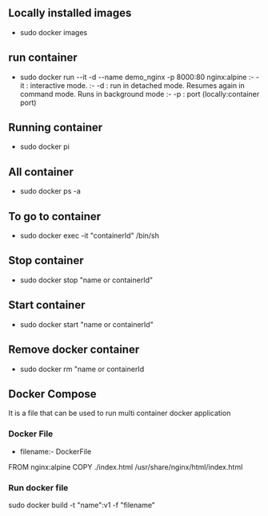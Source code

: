 ## Locally installed images
- sudo docker images

## run container
- sudo docker run --it -d --name demo_nginx -p 8000:80 nginx:alpine
    :- -it : interactive mode.
    :- -d : run in detached mode. Resumes again in command mode. Runs in background mode
    :- -p : port (locally:container port)

## Running container
- sudo docker pi

## All container
- sudo docker ps -a

## To go to container
- sudo docker exec -it "containerId" /bin/sh

## Stop container
- sudo docker stop "name or containerId"

## Start container
- sudo docker start "name or containerId"

## Remove docker container
- sudo docker rm "name or containerId

## Docker Compose

It is a file that can be used to run multi container docker application

### Docker File

- filename:- DockerFile

FROM nginx:alpine
COPY ./index.html /usr/share/nginx/html/index.html

### Run docker file

sudo docker build -t "name":v1 -f "filename"